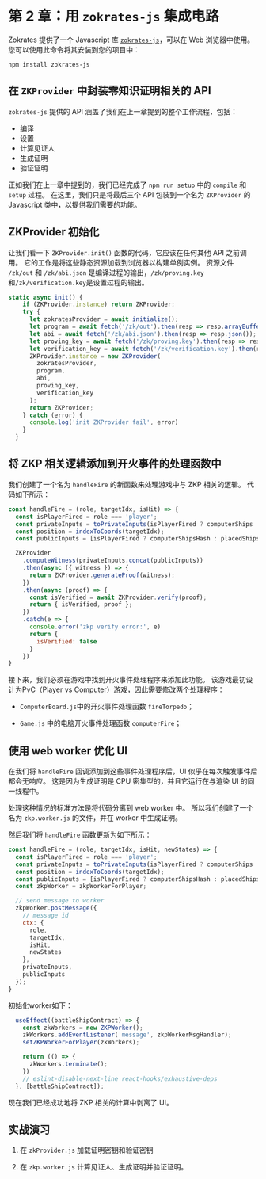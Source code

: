 # 第 2 章：用 `zokrates-js` 集成电路

Zokrates 提供了一个 Javascript 库 [`zokrates-js`](https://zokrates.github.io/toolbox/zokrates_js.html)，可以在 Web 浏览器中使用。您可以使用此命令将其安装到您的项目中：

```
npm install zokrates-js
```

## 在 `ZKProvider` 中封装零知识证明相关的 API

`zokrates-js` 提供的 API 涵盖了我们在上一章提到的整个工作流程，包括：


- 编译
- 设置
- 计算见证人
- 生成证明
- 验证证明

正如我们在上一章中提到的，我们已经完成了 `npm run setup` 中的 `compile` 和 `setup` 过程。 在这里，我们只是将最后三个 API 包装到一个名为
`ZKProvider` 的 Javascript 类中，以提供我们需要的功能。

## ZKProvider 初始化


让我们看一下 `ZKProvider.init()` 函数的代码，它应该在任何其他 API 之前调用。 它的工作是将这些静态资源加载到浏览器以构建单例实例。
资源文件 `/zk/out` 和 `/zk/abi.json` 是编译过程的输出，`/zk/proving.key`和`/zk/verification.key`是设置过程的输出。

```js
static async init() {
    if (ZKProvider.instance) return ZKProvider;
    try {
      let zokratesProvider = await initialize();
      let program = await fetch('/zk/out').then(resp => resp.arrayBuffer()).then(data => new Uint8Array(data));
      let abi = await fetch('/zk/abi.json').then(resp => resp.json());
      let proving_key = await fetch('/zk/proving.key').then(resp => resp.arrayBuffer()).then(data => new Uint8Array(data));
      let verification_key = await fetch('/zk/verification.key').then(resp => resp.json());
      ZKProvider.instance = new ZKProvider(
        zokratesProvider,
        program,
        abi,
        proving_key,
        verification_key
      );
      return ZKProvider;
    } catch (error) {
      console.log('init ZKProvider fail', error)
    }
  }
```

## 将 ZKP 相关逻辑添加到开火事件的处理函数中


我们创建了一个名为 `handleFire` 的新函数来处理游戏中与 ZKP 相关的逻辑。 代码如下所示：

```js
const handleFire = (role, targetIdx, isHit) => {
  const isPlayerFired = role === 'player';
  const privateInputs = toPrivateInputs(isPlayerFired ? computerShips : placedShips);
  const position = indexToCoords(targetIdx);
  const publicInputs = [isPlayerFired ? computerShipsHash : placedShipsHash, position.x.toString(), position.y.toString(), isHit];

  ZKProvider
    .computeWitness(privateInputs.concat(publicInputs))
    .then(async ({ witness }) => {
      return ZKProvider.generateProof(witness);
    })
    .then(async (proof) => {
      const isVerified = await ZKProvider.verify(proof);
      return { isVerified, proof };
    })
    .catch(e => {
      console.error('zkp verify error:', e)
      return {
        isVerified: false
      }
    })
}
```


接下来，我们必须在游戏中找到开火事件处理程序来添加此功能。 该游戏最初设计为PvC（Player vs Computer）游戏，因此需要修改两个处理程序：

- `ComputerBoard.js`中的开火事件处理函数 `fireTorpedo`；

- `Game.js` 中的电脑开火事件处理函数 `computerFire`；

## 使用 web worker 优化 UI

在我们将 `handleFire` 回调添加到这些事件处理程序后，UI 似乎在每次触发事件后都会无响应。 这是因为生成证明是 CPU 密集型的，并且它运行在与渲染 UI 的同一线程中。

处理这种情况的标准方法是将代码分离到 web worker 中。 所以我们创建了一个名为 `zkp.worker.js` 的文件，并在 worker 中生成证明。

然后我们将 `handleFire` 函数更新为如下所示：

```js
const handleFire = (role, targetIdx, isHit, newStates) => {
  const isPlayerFired = role === 'player';
  const privateInputs = toPrivateInputs(isPlayerFired ? computerShips : placedShips);
  const position = indexToCoords(targetIdx);
  const publicInputs = [isPlayerFired ? computerShipsHash : placedShipsHash, position.x.toString(), position.y.toString(), isHit];
  const zkpWorker = zkpWorkerForPlayer;

  // send message to worker
  zkpWorker.postMessage({
    // message id
    ctx: {
      role,
      targetIdx,
      isHit,
      newStates
    },
    privateInputs,
    publicInputs
  });
}
```

初始化worker如下：

```js
  useEffect((battleShipContract) => {
    const zkWorkers = new ZKPWorker();
    zkWorkers.addEventListener('message', zkpWorkerMsgHandler);
    setZKPWorkerForPlayer(zkWorkers);

    return (() => {
      zkWorkers.terminate();
    })
    // eslint-disable-next-line react-hooks/exhaustive-deps
  }, [battleShipContract]);

```

现在我们已经成功地将 ZKP 相关的计算中剥离了 UI。

## 实战演习

1. 在 `zkProvider.js` 加载证明密钥和验证密钥

2. 在 `zkp.worker.js` 计算见证人、生成证明并验证证明。
